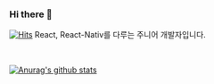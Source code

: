 ### Hi there 👋

<!--
**PakChanYoung/PakChanYoung** is a ✨ _special_ ✨ repository because its `README.md` (this file) appears on your GitHub profile.

Here are some ideas to get you started:

- 🔭 I’m currently working on ...
- 🌱 I’m currently learning ...
- 👯 I’m looking to collaborate on ...
- 🤔 I’m looking for help with ...
- 💬 Ask me about ...
- 📫 How to reach me: ...
- 😄 Pronouns: ...
- ⚡ Fun fact: ...
-->


[![Hits](https://hits.seeyoufarm.com/api/count/incr/badge.svg?url=https%3A%2F%2Fgithub.com%2Fcksdud3037%2Fhit-counter&count_bg=%233EC6E1&title_bg=%23555555&icon=&icon_color=%23E7E7E7&title=hits&edge_flat=false)](https://hits.seeyoufarm.com)  React, React-Nativ를 다루는 주니어 개발자입니다.
 
<br/>

[![Anurag's github stats](https://github-readme-stats.vercel.app/api?username=cksdud3037)](https://github.com/anuraghazra/github-readme-stats)
